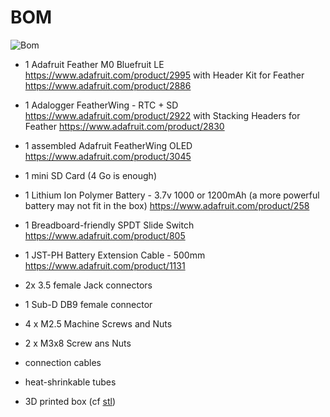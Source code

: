 #  BOM 


![Bom](../img/BOM.jpg)



* 1 Adafruit Feather M0 Bluefruit LE
 https://www.adafruit.com/product/2995 
  with Header Kit for Feather
 https://www.adafruit.com/product/2886  
 
 
* 1 Adalogger FeatherWing - RTC + SD
https://www.adafruit.com/product/2922 
 with  Stacking Headers for Feather
https://www.adafruit.com/product/2830 
 
* 1 assembled Adafruit FeatherWing OLED 
 https://www.adafruit.com/product/3045 
  
* 1 mini SD Card (4 Go is enough)

* 1 Lithium Ion Polymer Battery - 3.7v 1000 or 1200mAh (a more powerful battery may not fit in the box)
   https://www.adafruit.com/product/258

* 1 Breadboard-friendly SPDT Slide Switch
 https://www.adafruit.com/product/805 
  
* 1 JST-PH Battery Extension Cable - 500mm 
 https://www.adafruit.com/product/1131
 
* 2x 3.5 female Jack connectors
 
* 1 Sub-D DB9 female connector
 
* 4 x M2.5 Machine Screws and Nuts

* 2 x M3x8 Screw ans Nuts

* connection cables

* heat-shrinkable tubes

* 3D printed box (cf [stl](../3D/STLBaahBoxDB9.zip))
 


